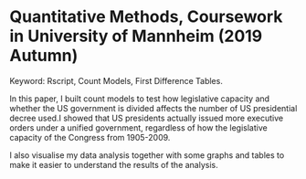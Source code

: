 # Quantitative Methods, Coursework in University of Mannheim (2019 Autumn) 

Keyword: Rscript, Count Models, First Difference Tables. 

In this paper, I built count models to test how legislative capacity and whether the US government is divided affects
the number of US presidential decree used.I showed that US presidents actually issued more executive orders under
a unified government, regardless of how the legislative capacity of the Congress from 1905-2009. 

I also visualise my data analysis together with some graphs and tables to make it easier to understand the results of the analysis. 
